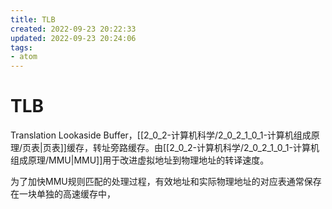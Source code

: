 ```yaml
---
title: TLB
created: 2022-09-23 20:22:33
updated: 2022-09-23 20:24:06
tags: 
- atom
---
```


# TLB

Translation Lookaside Buffer，[[2_0_2-计算机科学/2_0_2_1_0_1-计算机组成原理/页表|页表]]缓存，转址旁路缓存。由[[2_0_2-计算机科学/2_0_2_1_0_1-计算机组成原理/MMU|MMU]]用于改进虚拟地址到物理地址的转译速度。

为了加快MMU规则匹配的处理过程，有效地址和实际物理地址的对应表通常保存在一块单独的高速缓存中，
